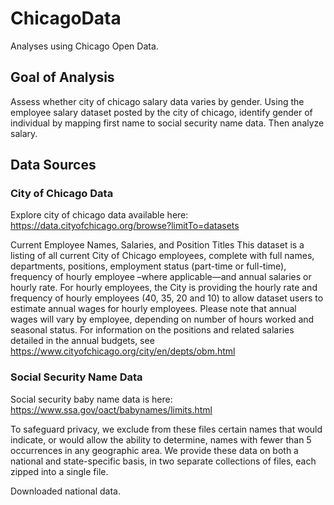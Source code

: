 # ChicagoData
Analyses using Chicago Open Data.

## Goal of Analysis
Assess whether city of chicago salary data varies by gender. Using the employee salary dataset posted by the city of chicago, identify gender of individual by mapping first name to social security name data. Then analyze salary.

## Data Sources
### City of Chicago Data
Explore city of chicago data available here:
https://data.cityofchicago.org/browse?limitTo=datasets

Current Employee Names, Salaries, and Position Titles
This dataset is a listing of all current City of Chicago employees, complete with full names, departments, positions, employment status (part-time or full-time), frequency of hourly employee –where applicable—and annual salaries or hourly rate. For hourly employees, the City is providing the hourly rate and frequency of hourly employees (40, 35, 20 and 10) to allow dataset users to estimate annual wages for hourly employees. Please note that annual wages will vary by employee, depending on number of hours worked and seasonal status. For information on the positions and related salaries detailed in the annual budgets, see https://www.cityofchicago.org/city/en/depts/obm.html

### Social Security Name Data
Social security baby name data is here:
https://www.ssa.gov/oact/babynames/limits.html

To safeguard privacy, we exclude from these files certain names that would indicate, or would allow the ability to determine, names with fewer than 5 occurrences in any geographic area. We provide these data on both a national and state-specific basis, in two separate collections of files, each zipped into a single file.

Downloaded national data.
